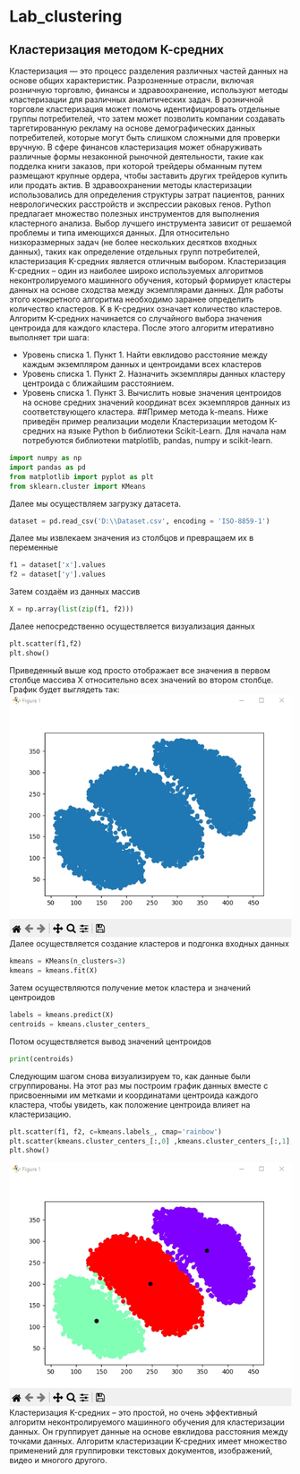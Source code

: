 # Lab_clustering
## Кластеризация методом К-средних
Кластеризация — это процесс разделения различных частей данных на основе общих характеристик. Разрозненные отрасли, включая розничную торговлю, финансы и здравоохранение, используют методы кластеризации для различных аналитических задач. В розничной торговле кластеризация может помочь идентифицировать отдельные группы потребителей, что затем может позволить компании создавать таргетированную рекламу на основе демографических данных потребителей, которые могут быть слишком сложными для проверки вручную. В сфере финансов кластеризация может обнаруживать различные формы незаконной рыночной деятельности, такие как подделка книги заказов, при которой трейдеры обманным путем размещают крупные ордера, чтобы заставить других трейдеров купить или продать актив. В здравоохранении методы кластеризации использовались для определения структуры затрат пациентов, ранних неврологических расстройств и экспрессии раковых генов.
Python предлагает множество полезных инструментов для выполнения кластерного анализа. Выбор лучшего инструмента зависит от решаемой проблемы и типа имеющихся данных. Для относительно низкоразмерных задач (не более нескольких десятков входных данных), таких как определение отдельных групп потребителей, кластеризация K-средних является отличным выбором. 
Кластеризация K-средних – один из наиболее широко используемых алгоритмов неконтролируемого машинного обучения, который формирует кластеры данных на основе сходства между экземплярами данных. Для работы этого конкретного алгоритма необходимо заранее определить количество кластеров. K в K-средних означает количество кластеров. Алгоритм K-средних начинается со случайного выбора значения центроида для каждого кластера. После этого алгоритм итеративно выполняет три шага: 
- Уровень списка 1. Пункт 1.
Найти евклидово расстояние между каждым экземпляром данных и центроидами всех кластеров
- Уровень списка 1. Пункт 2.
Назначить экземпляры данных кластеру центроида с ближайшим расстоянием.
- Уровень списка 1. Пункт 3.
Вычислить новые значения центроидов на основе средних значений координат всех экземпляров данных из соответствующего кластера.
##Пример метода k-means.
Ниже приведён пример реализации модели Кластеризации методом К-средних на языке Python b библиотеки Scikit-Learn.
Для начала нам потребуются библиотеки matplotlib, pandas, numpy и scikit-learn.
```Python
import numpy as np
import pandas as pd
from matplotlib import pyplot as plt
from sklearn.cluster import KMeans
```
Далее мы осуществляем загрузку датасета.
```Python
dataset = pd.read_csv('D:\\Dataset.csv', encoding = 'ISO-8859-1') 
```
Далее мы извлекаем значения из столбцов и превращаем их в переменные
```Python
f1 = dataset['x'].values
f2 = dataset['y'].values
```
Затем создаём из данных массив
```Python
X = np.array(list(zip(f1, f2)))
```
Далее непосредственно осуществляется визуализация данных
```Python
plt.scatter(f1,f2)
plt.show()
```
Приведенный выше код просто отображает все значения в первом столбце массива X относительно всех значений во втором столбце. График будет выглядеть так:  
![Рисунок 1](https://github.com/RockyCurosaki/Lab_clustering/blob/main/ris1.jpg?raw=true)  
Далее осуществляется создание кластеров и подгонка входных данных
```Python
kmeans = KMeans(n_clusters=3)
kmeans = kmeans.fit(X)
```
Затем осуществляются получение меток кластера и значений центроидов
```Python
labels = kmeans.predict(X)
centroids = kmeans.cluster_centers_
```
Потом осуществляется вывод значений центроидов
```Python
print(centroids)
```
Следующим шагом снова визуализируем то, как данные были сгруппированы. На этот раз мы построим график данных вместе с присвоенными им метками и координатами центроида каждого кластера, чтобы увидеть, как положение центроида влияет на кластеризацию. 
```Python
plt.scatter(f1, f2, c=kmeans.labels_, cmap='rainbow')
plt.scatter(kmeans.cluster_centers_[:,0] ,kmeans.cluster_centers_[:,1], color='black')
plt.show()
```
![Рисунок 2](https://github.com/RockyCurosaki/Lab_clustering/blob/main/ris2.jpg?raw=true)  
Кластеризация K-средних – это простой, но очень эффективный алгоритм неконтролируемого машинного обучения для кластеризации данных. Он группирует данные на основе евклидова расстояния между точками данных. Алгоритм кластеризации K-средних имеет множество применений для группировки текстовых документов, изображений, видео и многого другого.




